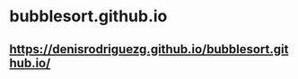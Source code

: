 # bubblesort.github.io
<h2><a href="https://denisrodriguezg.github.io/bubblesort.github.io/">https://denisrodriguezg.github.io/bubblesort.github.io/</a></h2>
